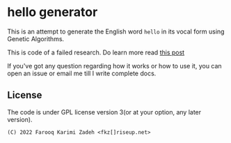 # hello generator

This is an attempt to generate the English word `hello` in its vocal form using Genetic Algorithms.

This is code of a failed research. Do learn more read [this post](https://far.chickenkiller.com/computer/failed-research-generating-vocal-form-of-an-english-word-with-genetic-algorithms/)


If you've got any question regarding how it works or how to use it, you can open an issue or email me till I write complete docs.

## License

The code is under GPL license version 3(or at your option, any later version).

`(C) 2022 Farooq Karimi Zadeh <fkz[]riseup.net>`
